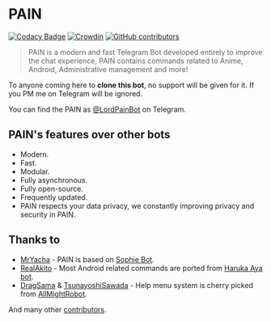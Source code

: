 # PAIN

[![Codacy Badge](https://api.codacy.com/project/badge/Grade/7f8d0049f80a457f90daebe39a7e1763)](https://app.codacy.com/gh/SA7ANI/PAIN?utm_source=github.com&utm_medium=referral&utm_content=SA7ANI/PAIN&utm_campaign=Badge_Grade_Settings)
[![Crowdin](https://badges.crowdin.net/pain/localized.svg)](https://crowdin.com/project/pain)
[![GitHub contributors](https://img.shields.io/github/contributors/SA7ANI/PAIN.svg)](https://GitHub.com/SA7ANI/PAIN/graphs/contributors/)

> PAIN is a modern and fast Telegram Bot developed entirely to improve the chat experience,
> PAIN contains commands related to Anime, Android, Administrative management and more!

To anyone coming here to **clone this bot**, no support will be given for it. If you PM me on Telegram will be ignored.

You can find the PAIN as [@LordPainBot](https://t.me/LordPainBot) on Telegram.

## PAIN's features over other bots

* Modern.
* Fast.
* Modular.
* Fully asynchronous.
* Fully open-source.
* Frequently updated.
* PAIN respects your data privacy, we constantly improving privacy and security in PAIN.

## Thanks to

* [MrYacha](https://github.com/MrYacha) - PAIN is based on [Sophie Bot](https://gitlab.com/SophieBot/sophie).
* [RealAkito](https://github.com/RealAkito) - Most Android related commands are ported from [Haruka Aya bot](https://gitlab.com/HarukaNetwork/OSS/HarukaAya).
* [DragSama](https://github.com/DragSama) & [TsunayoshiSawada](https://github.com/TsunayoshiSawada) - Help menu system is cherry picked from [AllMightRobot](https://github.com/AnimeKaizoku/AllMightRobot).

And many other [contributors](https://GitHub.com/SA7ANI/PAIN/graphs/contributors/).